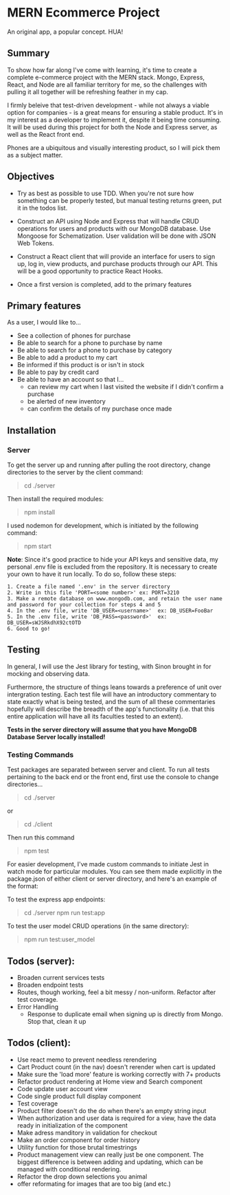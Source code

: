 # MERN Ecommerce Project

An original app, a popular concept. HUA!

## Summary

To show how far along I've come with learning, it's time to create a complete e-commerce project with the MERN stack. Mongo, Express, React, and Node are all familiar territory for me, so the challenges with pulling it all together will be refreshing feather in my cap.

I firmly beleive that test-driven development - while not always a viable option for companies - is a great means for ensuring a stable product. It's in my interest as a developer to implement it, despite it being time consuming. It will be used during this project for both the Node and Express server, as well as the React front end.

Phones are a ubiquitous and visually interesting product, so I will pick them as a subject matter.

## Objectives

- Try as best as possible to use TDD. When you're not sure how something can be properly tested, but manual testing returns green, put it in the todos list.

- Construct an API using Node and Express that will handle CRUD operations for users and products with our MongoDB database. Use Mongoose for Schematization. User validation will be done with JSON Web Tokens.

- Construct a React client that will provide an interface for users to sign up, log in, view products, and purchase products through our API. This will be a good opportunity to practice React Hooks.

- Once a first version is completed, add to the primary features

## Primary features

As a user, I would like to...

- See a collection of phones for purchase
- Be able to search for a phone to purchase by name
- Be able to search for a phone to purchase by category
- Be able to add a product to my cart
- Be informed if this product is or isn't in stock
- Be able to pay by credit card
- Be able to have an account so that I...
  - can review my cart when I last visited the website if I didn't confirm a purchase
  - be alerted of new inventory
  - can confirm the details of my purchase once made

## Installation

### Server

To get the server up and running after pulling the root directory, change directories to the server by the client command:

> cd ./server

Then install the required modules:

> npm install

I used nodemon for development, which is initiated by the following command:

> npm start

**Note**: Since it's good practice to hide your API keys and sensitive data, my personal .env file is excluded from the repository. It is necessary to create your own to have it run locally. To do so, follow these steps:

    1. Create a file named '.env' in the server directory
    2. Write in this file 'PORT=<some number>' ex: PORT=3210
    3. Make a remote database on www.mongodb.com, and retain the user name and password for your collection for steps 4 and 5
    4. In the .env file, write 'DB_USER=<username>'  ex: DB_USER=FooBar
    5. In the .env file, write 'DB_PASS=<password>'  ex: DB_USER=sWJSRkdhX92ctOTD
    6. Good to go!

## Testing

In general, I will use the Jest library for testing, with Sinon brought in for mocking and observing data.

Furthermore, the structure of things leans towards a preference of unit over intergration testing. Each test file will have an introductory commentary to state exactly what is being tested, and the sum of all these commentaries hopefully will describe the breadth of the app's functionality (i.e. that this entire application will have all its faculties tested to an extent).

**Tests in the server directory will assume that you have MongoDB Database Server locally installed!**

### Testing Commands

Test packages are separated between server and client. To run all tests pertaining to the back end or the front end, first use the console to change directories...

> cd ./server

or

> cd ./client

Then run this command

> npm test

For easier development, I've made custom commands to initiate Jest in watch mode for particular modules. You can see them made explicitly in the package.json of either client or server directory, and here's an example of the format:

To test the express app endpoints:

> cd ./server
> npm run test:app

To test the user model CRUD operations (in the same directory):

> npm run test:user_model

## Todos (server):

- Broaden current services tests
- Broaden endpoint tests
- Routes, though working, feel a bit messy / non-uniform. Refactor after test coverage.
- Error Handling
  - Response to duplicate email when signing up is directly from Mongo. Stop that, clean it up

## Todos (client):

- Use react memo to prevent needless rerendering
- Cart Product count (in the nav) doesn't rerender when cart is updated
- Make sure the 'load more' feature is working correctly with 7+ products
- Refactor product rendering at Home view and Search component
- Code update user account view
- Code single product full display component
- Test coverage
- Product filter doesn't do the do when there's an empty string input
- When authorization and user data is required for a view, have the data ready in initialization of the component
- Make adress manditory in validation for checkout
- Make an order component for order history
- Utility function for those brutal timestrings
- Product management view can really just be one component. The biggest difference is between adding and updating, which can be managed with conditional rendering.
- Refactor the drop down selections you animal
- offer reformating for images that are too big (and etc.)
